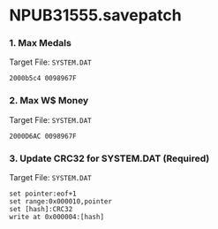 # NPUB31555.savepatch

### 1. Max Medals

Target File: `SYSTEM.DAT`

```
2000b5c4 0098967F
```

### 2. Max W$ Money

Target File: `SYSTEM.DAT`

```
2000D6AC 0098967F
```

### 3. Update CRC32 for SYSTEM.DAT (Required)

Target File: `SYSTEM.DAT`

```
set pointer:eof+1
set range:0x000010,pointer
set [hash]:CRC32
write at 0x000004:[hash]
```

